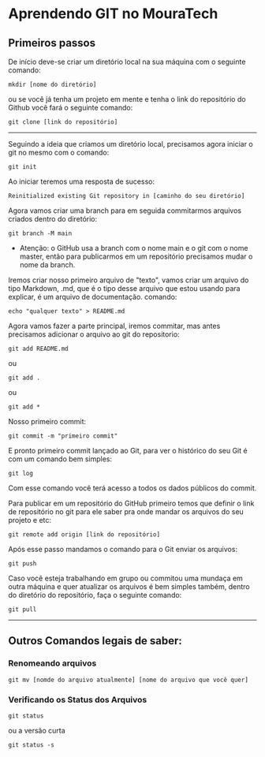 # Aprendendo GIT no MouraTech

## Primeiros passos

De início deve-se criar um diretório local na sua máquina com o seguinte comando:

```
mkdir [nome do diretório]
``` 
ou se você já tenha um projeto em mente e tenha o link do repositório do Github você fará o seguinte comando:

```
git clone [link do repositório]
```
---
Seguindo a ideia que criamos um diretório local, precisamos agora iniciar o git no mesmo com o comando:

```
git init
```
Ao iniciar teremos uma resposta de sucesso:
```
Reinitialized existing Git repository in [caminho do seu diretório]
```
Agora vamos criar uma branch para em seguida commitarmos arquivos criados dentro do diretório:

```
git branch -M main
```
- Atenção: o GitHub usa a branch com o nome main e o git com o nome master, então para publicarmos em um repositório precisamos mudar o nome da branch.

Iremos criar nosso primeiro arquivo de "texto", vamos criar um arquivo do tipo Markdown, .md, que é o tipo desse arquivo que estou usando para explicar, é um arquivo de documentação. comando:

```
echo "qualquer texto" > README.md
``` 

Agora vamos fazer a parte principal, iremos commitar, mas antes precisamos adicionar o arquivo ao git do repositorio:

```
git add README.md
```
ou
```
git add .
```
ou 
```
git add *
```
Nosso primeiro commit:

```
git commit -m "primeiro commit"
```
E pronto primeiro commit lançado ao Git, para ver o histórico do seu Git é com um comando bem simples:

```
git log
```
Com esse comando você terá acesso a todos os dados públicos do commit.

Para publicar em um repositório do GitHub primeiro temos que definir o link de repositório no git para ele saber pra onde mandar os arquivos do seu projeto e etc:

```
git remote add origin [link do repositório]
```
Após esse passo mandamos o comando para o Git enviar os arquivos:

```
git push
```
Caso você esteja trabalhando em grupo ou commitou uma mundaça em outra máquina e quer atualizar os arquivos é bem simples também, dentro do diretório do repositório, faça o seguinte comando:

```
git pull
```
----

## Outros Comandos legais de saber:

### Renomeando arquivos
```
git mv [nomde do arquivo atualmente] [nome do arquivo que você quer]
```

### Verificando os Status dos Arquivos
```
git status
```
ou a versão curta
```
git status -s
```
